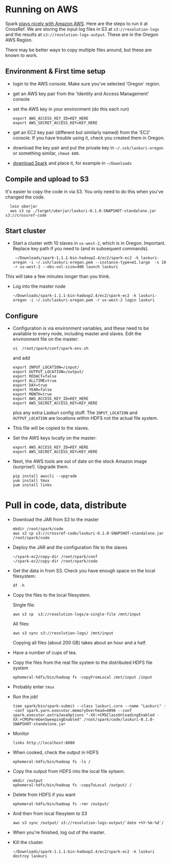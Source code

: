 # Running on AWS

Spark [plays nicely with Amazon AWS](https://spark.apache.org/docs/latest/ec2-scripts.html). Here are the steps to run it at CrossRef. We are storing the input log files in S3 at `s3://resolution-logs` and the results at `s3://resolution-logs-output`. These are in the Oregon AWS Region.

There may be better ways to copy multiple files around, but these are known to work.

## Environment & First time setup

- login to the AWS console. Make sure you've selected 'Oregon' region.
- get an AWS key pair from the 'Identity and Access Management' console
- set the AWS key in your environment (do this each run)

      export AWS_ACCESS_KEY_ID=KEY_HERE
      export AWS_SECRET_ACCESS_KEY=KEY_HERE
      
- get an EC2 key pair (different but similarly named) from the 'EC2' console. If you have trouble using it, check you created them in Oregon.
- download the key pair and put the private key in `~/.ssh/laskuri-oregon` or something similar, `chmod 600`.
- [download Spark](https://spark.apache.org/releases/spark-release-1-1-1.html) and place it, for example in `~/Downloads`

## Compile and upload to S3

It's easier to copy the code in via S3. You only need to do this when you've changed the code.

      lein uberjar
      aws s3 cp ./target/uberjar/laskuri-0.1.0-SNAPSHOT-standalone.jar s3://crossref-code

## Start cluster

- Start a cluster with 10 slaves in `us-west-2`, which is in Oregon. Important. Replace key path if you need to (and in subsequent commands).

       ~/Downloads/spark-1.1.1-bin-hadoop2.4/ec2/spark-ec2 -k laskuri-oregon -i ~/.ssh/laskuri-oregon.pem --instance-type=m1.large  -s 10 -r us-west-2 --ebs-vol-size=400 launch laskuri


This will take a few minutes longer than you think.

- Log into the master node

      ~/Downloads/spark-1.1.1-bin-hadoop2.4/ec2/spark-ec2 -k laskuri-oregon -i ~/.ssh/laskuri-oregon.pem -r us-west-2 login laskuri

## Configure

 - Configuration is via environment variables, and these need to be available to every node, including master and slaves. Edit the environment file on the master:

       vi  /root/spark/conf/spark-env.sh
       
   and add
   
       export INPUT_LOCATION=/input/
       export OUTPUT_LOCATION=/output/
       export REDACT=false
       export ALLTIME=true
       export DAY=true
       export YEAR=false
       export MONTH=true
       export AWS_ACCESS_KEY_ID=KEY_HERE
       export AWS_SECRET_ACCESS_KEY=KEY_HERE
      
   plus any extra Laskuri config stuff. The `INPUT_LOCATION` and `OUTPUT_LOCATION` are locations within HDFS not the actual file system.
   
 - This file will be copied to the slaves.
 - Set the AWS keys locally on the master:
 
       export AWS_ACCESS_KEY_ID=KEY_HERE
       export AWS_SECRET_ACCESS_KEY=KEY_HERE
 
 - Next, the AWS tools are out of date on the stock Amazon image (surprise!). Upgrade them.

       pip install awscli --upgrade
       yum install tmux
       yum install links
       
# Pull in code, data, distribute
- Download the JAR from S3 to the master

      mkdir /root/spark/code
      aws s3 cp s3://crossref-code/laskuri-0.1.0-SNAPSHOT-standalone.jar /root/spark/code

- Deploy the JAR and the configuration file to the slaves

      ~/spark-ec2/copy-dir /root/spark/conf
      ~/spark-ec2/copy-dir /root/spark/code
      
- Get the data in from S3. Check you have enough space on the local filesystem:
 
      df -h

- Copy the files to the local filesystem. 

  Single file:
  
      aws s3 cp  s3://resolution-logs/a-single-file /mnt/input

  All files:
  
      aws s3 sync s3://resolution-logs/ /mnt/input
      
  Copying all files (about 200 GB) takes about an hour and a half. 
- Have a number of cups of tea.
- Copy the files from the real file system to the distributed HDFS file system

      ephemeral-hdfs/bin/hadoop fs -copyFromLocal /mnt/input /input

- Probably enter `tmux`
- Run the job!

      time spark/bin/spark-submit --class laskuri.core --name "Laskuri" --conf spark.yarn.executor.memoryOverhead=4096 --conf spark.executor.extraJavaOptions "-XX:+CMSClassUnloadingEnabled -XX:+CMSPermGenSweepingEnabled" /root/spark/code/laskuri-0.1.0-SNAPSHOT-standalone.jar
      
- Monitor

      links http://localhost:8080

- When cooked, check the output in HDFS

      ephemeral-hdfs/bin/hadoop fs -ls /

- Copy the output from HDFS into the local file sytsem.

      mkdir /output
      ephemeral-hdfs/bin/hadoop fs -copyToLocal /output/ /
      
- Delete from HDFS if you want

      ephemeral-hdfs/bin/hadoop fs -rmr /output/
      
- And then from local filesytem to S3

      aws s3 sync /output/ s3://resolution-logs-output/`date +%Y-%m-%d`/

- When you're finished, log out of the master.
- Kill the cluster.

      ~/Downloads/spark-1.1.1-bin-hadoop2.4/ec2/spark-ec2 -k laskuri destroy laskuri
